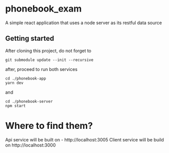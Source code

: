 # phonebook_exam
A simple react application that uses a node server as its restful data source

## Getting started
After cloning this project, do not forget to 
```shell
git submodule update --init --recursive
```
after, proceed to run both services
```shell
cd ./phonebook-app
yarn dev
```
and
```shell
cd ./phonebook-server
npm start
```
# Where to find them?
Api service will be built on - http://localhost:3005
Client service will be build on http://localhost:3000
